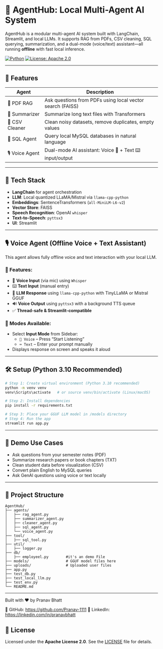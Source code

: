 # 🤖 AgentHub: Local Multi-Agent AI System

AgentHub is a modular multi-agent AI system built with LangChain, Streamlit, and local LLMs. It supports RAG from PDFs, CSV cleaning, SQL querying, summarization, and a dual-mode (voice/text) assistant—all running **offline** with fast local inference.

[![Python](https://img.shields.io/badge/python-3.10-blue.svg)](https://www.python.org/downloads/release/python-3100/)
[![License: Apache 2.0](https://img.shields.io/badge/License-Apache%202.0-blue.svg)](https://www.apache.org/licenses/LICENSE-2.0)

---

## 🚀 Features

| Agent         | Description                                             |
|---------------|---------------------------------------------------------|
| 📄 PDF RAG     | Ask questions from PDFs using local vector search (FAISS) |
| 📝 Summarizer  | Summarize long text files with Transformers             |
| 🧹 CSV Cleaner | Clean noisy datasets, remove duplicates, empty values   |
| 💾 SQL Agent   | Query local MySQL databases in natural language         |
| 🎙 Voice Agent | Dual-mode AI assistant: Voice 🎤 + Text ⌨️ input/output   |

---

## 🧠 Tech Stack

- **LangChain** for agent orchestration
- **LLM**: Local quantized LLaMA/Mistral via `llama-cpp-python`
- **Embeddings**: SentenceTransformers (`all-MiniLM-L6-v2`)
- **Vector Store**: FAISS
- **Speech Recognition**: OpenAI `whisper`
- **Text-to-Speech**: `pyttsx3`
- **UI**: Streamlit

---

## 🎙 Voice Agent (Offline Voice + Text Assistant)

This agent allows fully offline voice and text interaction with your local LLM.

### 🔹 Features:
- 🎤 **Voice Input** (via mic) using `Whisper`
- ⌨️ **Text Input** (manual entry)
- 🧠 **LLM Response** using `llama-cpp-python` with TinyLLaMA or Mistral GGUF
- 🔊 **Voice Output** using `pyttsx3` with a background TTS queue
- ✅ **Thread-safe & Streamlit-compatible**

### 🔧 Modes Available:
- Select **Input Mode** from Sidebar:
  - `🎤 Voice` – Press “Start Listening”
  - `⌨️ Text` – Enter your prompt manually
- Displays response on screen and speaks it aloud

---

## 🛠 Setup (Python 3.10 Recommended)

```bash
# Step 1: Create virtual environment (Python 3.10 recommended)
python -m venv venv
venv\Scripts\activate   # or source venv/bin/activate (Linux/macOS)

# Step 2: Install dependencies
pip install -r requirements.txt

# Step 3: Place your GGUF LLM model in /models directory
# Step 4: Run the app
streamlit run app.py
```

---

## 🧪 Demo Use Cases

- Ask questions from your semester notes (PDF)
- Summarize research papers or book chapters (TXT)
- Clean student data before visualization (CSV)
- Convert plain English to MySQL queries
- Ask GenAI questions using voice or text locally

---

## 📂 Project Structure

```
AgentHub/
├── agents/
│   ├── rag_agent.py
│   ├── summarizer_agent.py
│   ├── cleaner_agent.py
│   ├── sql_agent.py
│   └── voice_agent.py
├── tool/
│   ├── sql_tool.py
├── util/
│   ├── logger.py
├── db/
│   ├── employeel.py        #it's an demo File
├── models/                 # GGUF model files here
├── uploads/                # Uploaded user files
├── app.py
├── test_db.py
├── test_local_llm.py
├── test_env.py
└── README.md
```

---
Built with ❤️ by Pranav Bhatt

🔗 GitHub: https://github.com/Pranav-1111 🔗 LinkedIn: https://linkedin.com/in/pranavbhatt

## 📝 License

Licensed under the **Apache License 2.0**. See the [LICENSE](https://www.apache.org/licenses/LICENSE-2.0) file for details.
